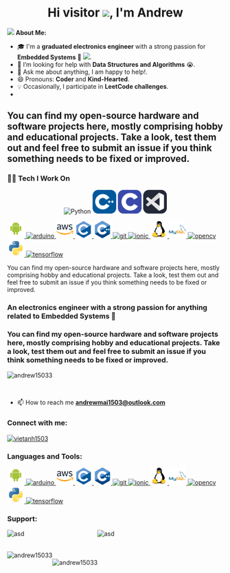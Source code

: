 <h1 align="center">Hi visitor <img src="https://emojis.slackmojis.com/emojis/images/1668802256/62708/greetings.gif?1668802256" width="20">, I'm Andrew</h1>

<img src="https://media.giphy.com/media/JqmupuTVZYaQX5s094/giphy.gif?cid=ecf05e4753ypsybsljdfki5cxiv6gyo73n5g1ys4uddub28j&ep=v1_gifs_search&rid=giphy.gif&ct=g" width="55" /> **About Me:**
<!-- <img src="https://github.com/TheDudeThatCode/TheDudeThatCode/blob/master/Assets/Developer.gif" width="85" /> About Me: -->

- 🎓 I'm a **graduated electronics engineer** with a strong passion for **Embedded Systems** 🤖  <img src="https://media.giphy.com/media/WUlplcMpOCEmTGBtBW/giphy.gif" width="30">.
- 🤔 I’m looking for help with **Data Structures and Algorithms** 😭.
- 💬 Ask me about anything, I am happy to help!.
- 😄 Pronouns: **Coder** and **Kind-Hearted**.
- 💡 Occasionally, I participate in **LeetCode challenges**.
- 
You can find my open-source hardware and software projects here, mostly comprising hobby and educational projects. Take a look, test them out and feel free to submit an issue if you think something needs to be fixed or improved.
---

### **🧑‍💻 Tech I Work On**
<p align="center">
    <img src="https://www.vectorlogo.zone/logos/python/python-icon.svg" alt="Python" width="55" height="55"/>
    <img src="https://github.com/tandpfun/skill-icons/blob/main/icons/CPP.svg" alt="C++ Logo" width="55"/>
    <img src="https://github.com/tandpfun/skill-icons/blob/main/icons/C.svg" alt="C Logo" width="55" height="55"/>
    <img src="https://github.com/tandpfun/skill-icons/blob/main/icons/VSCode-Dark.svg" alt="VSCode" width="55" height="55"/>
</p>

<!-- - 👨 Know more about me at [Sourcerer](https://sourcerer.io/keshavsingh4522) -->
<!--- 🌐 Visit my [porfolio website](https://keshavsingh4522.github.io/) for complete background and contact.-->
<!--- :boom: awesome octoprofile : [Keshav Singh](https://octoprofile.now.sh/user?id=keshavsingh4522)-->
<!-- - ⚡ Languages: **Python3 | SQL | HTML | CSS |** -->

  <p align="left"> <a href="https://developer.android.com" target="_blank" rel="noreferrer"> <img src="https://raw.githubusercontent.com/devicons/devicon/master/icons/android/android-original-wordmark.svg" alt="android" width="40" height="40"/> </a> <a href="https://www.arduino.cc/" target="_blank" rel="noreferrer"> <img src="https://cdn.worldvectorlogo.com/logos/arduino-1.svg" alt="arduino" width="40" height="40"/> </a> <a href="https://aws.amazon.com" target="_blank" rel="noreferrer"> <img src="https://raw.githubusercontent.com/devicons/devicon/master/icons/amazonwebservices/amazonwebservices-original-wordmark.svg" alt="aws" width="40" height="40"/> </a> <a href="https://www.cprogramming.com/" target="_blank" rel="noreferrer"> <img src="https://raw.githubusercontent.com/devicons/devicon/master/icons/c/c-original.svg" alt="c" width="40" height="40"/> </a> <a href="https://www.w3schools.com/cpp/" target="_blank" rel="noreferrer"> <img src="https://raw.githubusercontent.com/devicons/devicon/master/icons/cplusplus/cplusplus-original.svg" alt="cplusplus" width="40" height="40"/> </a> <a href="https://git-scm.com/" target="_blank" rel="noreferrer"> <img src="https://www.vectorlogo.zone/logos/git-scm/git-scm-icon.svg" alt="git" width="40" height="40"/> </a> <a href="https://ionicframework.com" target="_blank" rel="noreferrer"> <img src="https://upload.wikimedia.org/wikipedia/commons/d/d1/Ionic_Logo.svg" alt="ionic" width="40" height="40"/> </a> <a href="https://www.linux.org/" target="_blank" rel="noreferrer"> <img src="https://raw.githubusercontent.com/devicons/devicon/master/icons/linux/linux-original.svg" alt="linux" width="40" height="40"/> </a> <a href="https://www.mysql.com/" target="_blank" rel="noreferrer"> <img src="https://raw.githubusercontent.com/devicons/devicon/master/icons/mysql/mysql-original-wordmark.svg" alt="mysql" width="40" height="40"/> </a> <a href="https://opencv.org/" target="_blank" rel="noreferrer"> <img src="https://www.vectorlogo.zone/logos/opencv/opencv-icon.svg" alt="opencv" width="40" height="40"/> </a> <a href="https://www.python.org" target="_blank" rel="noreferrer"> <img src="https://raw.githubusercontent.com/devicons/devicon/master/icons/python/python-original.svg" alt="python" width="40" height="40"/> </a> <a href="https://www.tensorflow.org" target="_blank" rel="noreferrer"> <img src="https://www.vectorlogo.zone/logos/tensorflow/tensorflow-icon.svg" alt="tensorflow" width="40" height="40"/> </a> </p>
You can find my open-source hardware and software projects here, mostly comprising hobby and educational projects. Take a look, test them out and feel free to submit an issue if you think something needs to be fixed or improved.

<h3 align="left">An electronics engineer with a strong passion for anything related to <b>Embedded Systems 🤖</b></p>
<h3 align="left">You can find my open-source hardware and software projects here, mostly comprising hobby and educational projects. Take a look, test them out and feel free to submit an issue if you think something needs to be fixed or improved.</p></h3>
<p align="left"> <img src="https://komarev.com/ghpvc/?username=andrew15033&label=Profile%20views&color=0e75b6&style=flat" alt="andrew15033" /> </p>

<p align="left"> <a href="https://twitter.com/" target="blank"><img src="https://img.shields.io/twitter/follow/?logo=twitter&style=for-the-badge" alt="" /></a> </p>

- 📫 How to reach me **andrewmai1503@outlook.com**

<h3 align="left">Connect with me:</h3>
<p align="left">
<a href="https://www.leetcode.com/vietanh1503" target="blank"><img align="center" src="https://raw.githubusercontent.com/rahuldkjain/github-profile-readme-generator/master/src/images/icons/Social/leet-code.svg" alt="vietanh1503" height="30" width="40" /></a>
</p>



<h3 align="left">Languages and Tools:</h3>
<p align="left"> <a href="https://developer.android.com" target="_blank" rel="noreferrer"> <img src="https://raw.githubusercontent.com/devicons/devicon/master/icons/android/android-original-wordmark.svg" alt="android" width="40" height="40"/> </a> <a href="https://www.arduino.cc/" target="_blank" rel="noreferrer"> <img src="https://cdn.worldvectorlogo.com/logos/arduino-1.svg" alt="arduino" width="40" height="40"/> </a> <a href="https://aws.amazon.com" target="_blank" rel="noreferrer"> <img src="https://raw.githubusercontent.com/devicons/devicon/master/icons/amazonwebservices/amazonwebservices-original-wordmark.svg" alt="aws" width="40" height="40"/> </a> <a href="https://www.cprogramming.com/" target="_blank" rel="noreferrer"> <img src="https://raw.githubusercontent.com/devicons/devicon/master/icons/c/c-original.svg" alt="c" width="40" height="40"/> </a> <a href="https://www.w3schools.com/cpp/" target="_blank" rel="noreferrer"> <img src="https://raw.githubusercontent.com/devicons/devicon/master/icons/cplusplus/cplusplus-original.svg" alt="cplusplus" width="40" height="40"/> </a> <a href="https://git-scm.com/" target="_blank" rel="noreferrer"> <img src="https://www.vectorlogo.zone/logos/git-scm/git-scm-icon.svg" alt="git" width="40" height="40"/> </a> <a href="https://ionicframework.com" target="_blank" rel="noreferrer"> <img src="https://upload.wikimedia.org/wikipedia/commons/d/d1/Ionic_Logo.svg" alt="ionic" width="40" height="40"/> </a> <a href="https://www.linux.org/" target="_blank" rel="noreferrer"> <img src="https://raw.githubusercontent.com/devicons/devicon/master/icons/linux/linux-original.svg" alt="linux" width="40" height="40"/> </a> <a href="https://www.mysql.com/" target="_blank" rel="noreferrer"> <img src="https://raw.githubusercontent.com/devicons/devicon/master/icons/mysql/mysql-original-wordmark.svg" alt="mysql" width="40" height="40"/> </a> <a href="https://opencv.org/" target="_blank" rel="noreferrer"> <img src="https://www.vectorlogo.zone/logos/opencv/opencv-icon.svg" alt="opencv" width="40" height="40"/> </a> <a href="https://www.python.org" target="_blank" rel="noreferrer"> <img src="https://raw.githubusercontent.com/devicons/devicon/master/icons/python/python-original.svg" alt="python" width="40" height="40"/> </a> <a href="https://www.tensorflow.org" target="_blank" rel="noreferrer"> <img src="https://www.vectorlogo.zone/logos/tensorflow/tensorflow-icon.svg" alt="tensorflow" width="40" height="40"/> </a> </p>

<h3 align="left">Support:</h3>
<p><a href="https://www.buymeacoffee.com/asd"> <img align="left" src="https://cdn.buymeacoffee.com/buttons/v2/default-yellow.png" height="50" width="210" alt="asd" /></a><a href="https://ko-fi.com/asd"> <img align="left" src="https://cdn.ko-fi.com/cdn/kofi3.png?v=3" height="50" width="210" alt="asd" /></a></p><br><br>

<p><img align="left" src="https://github-readme-stats.vercel.app/api/top-langs?username=andrew15033&show_icons=true&locale=en&layout=compact" alt="andrew15033" /></p>

<p>&nbsp;<img align="center" src="https://github-readme-stats.vercel.app/api?username=andrew15033&show_icons=true&locale=en" alt="andrew15033" /></p>
